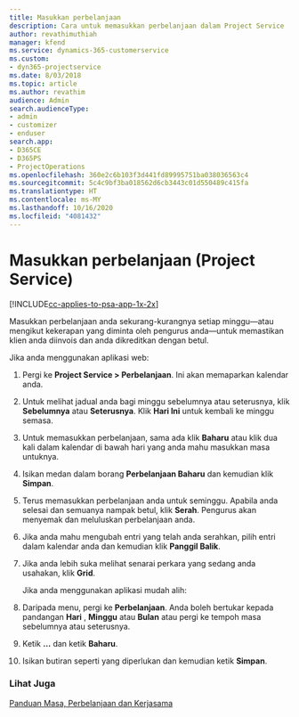 ```yaml
---
title: Masukkan perbelanjaan
description: Cara untuk memasukkan perbelanjaan dalam Project Service
author: revathimuthiah
manager: kfend
ms.service: dynamics-365-customerservice
ms.custom:
- dyn365-projectservice
ms.date: 8/03/2018
ms.topic: article
ms.author: revathim
audience: Admin
search.audienceType:
- admin
- customizer
- enduser
search.app:
- D365CE
- D365PS
- ProjectOperations
ms.openlocfilehash: 360e2c6b103f3d441fd89995751ba038036563c4
ms.sourcegitcommit: 5c4c9bf3ba018562d6cb3443c01d550489c415fa
ms.translationtype: HT
ms.contentlocale: ms-MY
ms.lasthandoff: 10/16/2020
ms.locfileid: "4081432"
---
```

# <a name="enter-expenses-project-service"></a>Masukkan perbelanjaan (Project Service)

[!INCLUDE[cc-applies-to-psa-app-1x-2x](../includes/cc-applies-to-psa-app-1x-2x.md)]

Masukkan perbelanjaan anda sekurang-kurangnya setiap minggu—atau mengikut kekerapan yang diminta oleh pengurus anda—untuk memastikan klien anda diinvois dan anda dikreditkan dengan betul.  
  
 Jika anda menggunakan aplikasi web:  
  
1. Pergi ke **Project Service > Perbelanjaan**. Ini akan memaparkan kalendar anda.  
  
2. Untuk melihat jadual anda bagi minggu sebelumnya atau seterusnya, klik **Sebelumnya** atau **Seterusnya**. Klik **Hari Ini** untuk kembali ke minggu semasa.  
  
3. Untuk memasukkan perbelanjaan, sama ada klik **Baharu** atau klik dua kali dalam kalendar di bawah hari yang anda mahu masukkan masa untuknya.  
  
4. Isikan medan dalam borang **Perbelanjaan Baharu** dan kemudian klik **Simpan**.  
  
5. Terus memasukkan perbelanjaan anda untuk seminggu. Apabila anda selesai dan semuanya nampak betul, klik **Serah**. Pengurus akan menyemak dan meluluskan perbelanjaan anda.  
  
6. Jika anda mahu mengubah entri yang telah anda serahkan, pilih entri dalam kalendar anda dan kemudian klik **Panggil Balik**.  
  
7. Jika anda lebih suka melihat senarai perkara yang sedang anda usahakan, klik **Grid**.  
  
   Jika anda menggunakan aplikasi mudah alih:  
  
8. Daripada menu, pergi ke **Perbelanjaan**.     Anda boleh bertukar kepada pandangan **Hari** , **Minggu** atau **Bulan** atau pergi ke tempoh masa sebelumnya atau seterusnya.  
  
9. Ketik **…** dan ketik **Baharu**.  
  
10. Isikan butiran seperti yang diperlukan dan kemudian ketik **Simpan**.  
  
### <a name="see-also"></a>Lihat Juga  
 [Panduan Masa, Perbelanjaan dan Kerjasama](../psa/time-expense-collaboration-guide.md)
